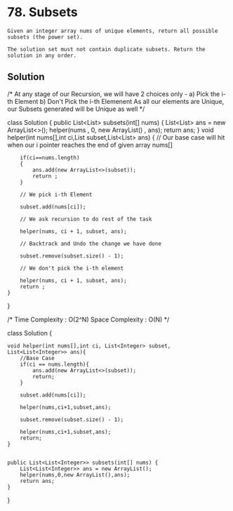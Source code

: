 # 78. Subsets
``` PS
Given an integer array nums of unique elements, return all possible subsets (the power set).

The solution set must not contain duplicate subsets. Return the solution in any order.

 ```




## Solution
/* At any stage of our Recursion, we will have 2 choices only -
a) Pick the i-th Element
b) Don't Pick the i-th Elemenent
As all our elements are Unique, our Subsets generated will be Unique as well
*/

class Solution
{
    public List<List<Integer>> subsets(int[] nums)
    {
        List<List<Integer>> ans = new ArrayList<>();
        helper(nums , 0, new ArrayList<Integer>() , ans);
        return ans;
    }
    void helper(int nums[],int ci,List<Integer> subset,List<List<Integer>> ans)
    {
        // Our base case will hit when our i pointer reaches the end of given array nums[]

        if(ci==nums.length)
        {
            ans.add(new ArrayList<>(subset));
            return ;
        }

        // We pick i-th Element

        subset.add(nums[ci]);

        // We ask recursion to do rest of the task

        helper(nums, ci + 1, subset, ans);

        // Backtrack and Undo the change we have done

        subset.remove(subset.size() - 1);

        // We don't pick the i-th element

        helper(nums, ci + 1, subset, ans);
        return ;
    }
}

/*
Time Complexity : O(2^N)
Space Complexity : O(N)
*/

class Solution {
    
    void helper(int nums[],int ci, List<Integer> subset, List<List<Integer>> ans){
        //Base Case
        if(ci == nums.length){
            ans.add(new ArrayList<>(subset));
            return;
        }
        
        subset.add(nums[ci]);
        
        helper(nums,ci+1,subset,ans);
        
        subset.remove(subset.size() - 1);
        
        helper(nums,ci+1,subset,ans);
        return;
    }
    
    
    public List<List<Integer>> subsets(int[] nums) {
        List<List<Integer>> ans = new ArrayList();
        helper(nums,0,new ArrayList(),ans);
        return ans;
    }
}